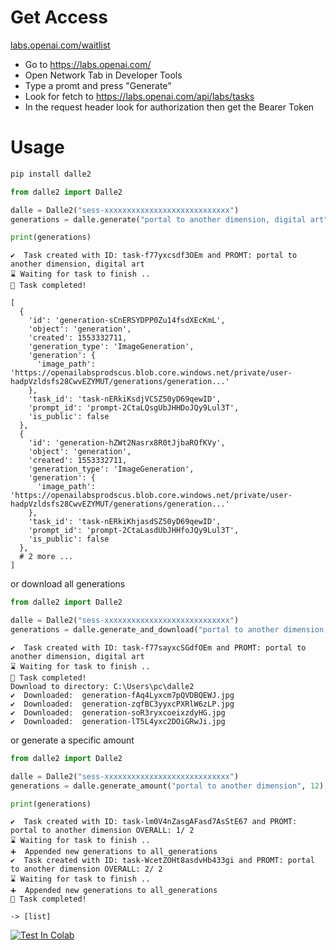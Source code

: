 # Get Access

[labs.openai.com/waitlist](https://labs.openai.com/waitlist)

- Go to https://labs.openai.com/
- Open Network Tab in Developer Tools
- Type a promt and press "Generate"
- Look for fetch to https://labs.openai.com/api/labs/tasks
- In the request header look for authorization then get the Bearer Token


# Usage
```bash
pip install dalle2
```
```python
from dalle2 import Dalle2

dalle = Dalle2("sess-xxxxxxxxxxxxxxxxxxxxxxxxxxxx")
generations = dalle.generate("portal to another dimension, digital art")

print(generations)
```

```
✔️  Task created with ID: task-f77yxcsdf3OEm and PROMT: portal to another dimension, digital art
⌛ Waiting for task to finish .. 
🙌 Task completed!

[
  {
    'id': 'generation-sCnERSYDPP0Zu14fsdXEcKmL',
    'object': 'generation',
    'created': 1553332711,
    'generation_type': 'ImageGeneration',
    'generation': {
      'image_path': 'https://openailabsprodscus.blob.core.windows.net/private/user-hadpVzldsfs28CwvEZYMUT/generations/generation...'
    },
    'task_id': 'task-nERkiKsdjVCSZ50yD69qewID',
    'prompt_id': 'prompt-2CtaLQsgUbJHHDoJQy9Lul3T',
    'is_public': false
  },
  {
    'id': 'generation-hZWt2Nasrx8R0tJjbaROfKVy',
    'object': 'generation',
    'created': 1553332711,
    'generation_type': 'ImageGeneration',
    'generation': {
      'image_path': 'https://openailabsprodscus.blob.core.windows.net/private/user-hadpVzldsfs28CwvEZYMUT/generations/generation...'
    },
    'task_id': 'task-nERkiKhjasdSZ50yD69qewID',
    'prompt_id': 'prompt-2CtaLasdUbJHHfoJQy9Lul3T',
    'is_public': false
  },
  # 2 more ... 
]
```

or download all generations

```python
from dalle2 import Dalle2

dalle = Dalle2("sess-xxxxxxxxxxxxxxxxxxxxxxxxxxxx")
generations = dalle.generate_and_download("portal to another dimension, digital art")

```

```
✔️  Task created with ID: task-f77sayxcSGdfOEm and PROMT: portal to another dimension, digital art
⌛ Waiting for task to finish .. 
🙌 Task completed!
Download to directory: C:\Users\pc\dalle2
✔️  Downloaded:  generation-fAq4Lyxcm7pQVDBQEWJ.jpg
✔️  Downloaded:  generation-zqfBC3yyxcPXRlW6zLP.jpg
✔️  Downloaded:  generation-soR3ryxcoeixzdyHG.jpg
✔️  Downloaded:  generation-lT5L4yxc2DOiGRwJi.jpg
```


or generate a specific amount 

```python
from dalle2 import Dalle2

dalle = Dalle2("sess-xxxxxxxxxxxxxxxxxxxxxxxxxxxx")
generations = dalle.generate_amount("portal to another dimension", 12) # Every generation has batch size 4 -> amount % 4 == 0 works best

print(generations)
```

```
✔️  Task created with ID: task-lm0V4nZasgAFasd7AsStE67 and PROMT: portal to another dimension OVERALL: 1/ 2
⌛ Waiting for task to finish .. 
➕  Appended new generations to all_generations
✔️  Task created with ID: task-WcetZOHt8asdvHb433gi and PROMT: portal to another dimension OVERALL: 2/ 2
⌛ Waiting for task to finish .. 
➕  Appended new generations to all_generations
🙌 Task completed!

```
```
-> [list]
```

[![Test In Colab](https://colab.research.google.com/assets/colab-badge.svg)](https://colab.research.google.com/drive/1EEgZNAI58V_OiEfRJQSsQV_xkhHzQeRB?usp=sharing)


